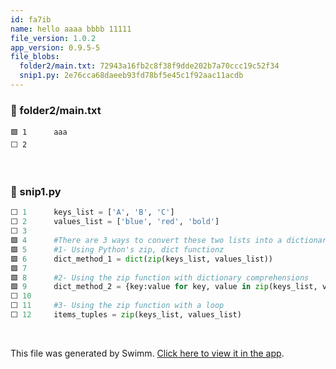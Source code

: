```yaml
---
id: fa7ib
name: hello aaaa bbbb 11111
file_version: 1.0.2
app_version: 0.9.5-5
file_blobs:
  folder2/main.txt: 72943a16fb2c8f38f9dde202b7a70ccc19c52f34
  snip1.py: 2e76cca68daeeb93fd78bf5e45c1f92aac11acdb
---
```




<!-- NOTE-swimm-snippet: the lines below link your snippet to Swimm -->
### 📄 folder2/main.txt
```text
🟩 1      aaa
⬜ 2      
```

<br/>



<!-- NOTE-swimm-snippet: the lines below link your snippet to Swimm -->
### 📄 snip1.py
```python
⬜ 1      keys_list = ['A', 'B', 'C']
⬜ 2      values_list = ['blue', 'red', 'bold']
⬜ 3      
🟩 4      #There are 3 ways to convert these two lists into a dictionary
🟩 5      #1- Using Python's zip, dict functionz
🟩 6      dict_method_1 = dict(zip(keys_list, values_list))
🟩 7      
🟩 8      #2- Using the zip function with dictionary comprehensions
🟩 9      dict_method_2 = {key:value for key, value in zip(keys_list, values_list)}
⬜ 10     
⬜ 11     #3- Using the zip function with a loop
⬜ 12     items_tuples = zip(keys_list, values_list) 
```

<br/>

This file was generated by Swimm. [Click here to view it in the app](https://swimm-web-app.web.app/repos/Z2l0aHViJTNBJTNBdDElM0ElM0FlcmFuLXN3aW1t/docs/fa7ib).
